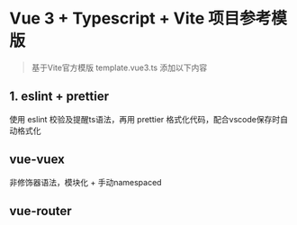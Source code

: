 <!--
 * @Author: Fkst5in
 * @Date: 2021-08-01 00:07:26
 * @LastEditors: Fkst5in
 * @LastEditTime: 2021-08-01 00:20:31
 * @Description: 
 * @FilePath: /be.taaga.me/home/fkstein/workspace/nodejs/vue/template_vue3_ts_vue-router_vuex-moduled/README.md
-->
# Vue 3 + Typescript + Vite 项目参考模版
> 基于Vite官方模版 template.vue3.ts 添加以下内容

## 1. eslint + prettier

使用 eslint 校验及提醒ts语法，再用 prettier 格式化代码，配合vscode保存时自动格式化

## vue-vuex
非修饰器语法，模块化 + 手动namespaced

## vue-router
